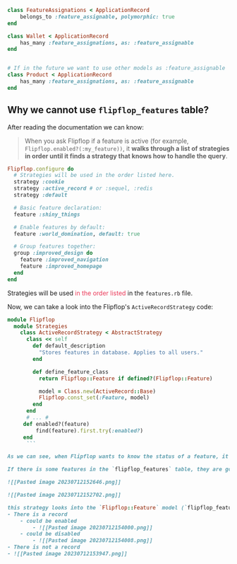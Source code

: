 ```rb
class FeatureAssignations < ApplicationRecord 
    belongs_to :feature_assignable, polymorphic: true 
end 

class Wallet < ApplicationRecord 
    has_many :feature_assignations, as: :feature_assignable 
end 


# If in the future we want to use other models as :feature_assignable
class Product < ApplicationRecord 
	has_many :feature_assignations, as: :feature_assignable
end
```




## Why we cannot use `flipflop_features` table?

After reading the documentation we can know:

> When you ask Flipflop if a feature is active (for example, `Flipflop.enabled?(:my_feature))`, it **walks through a list of strategies in order until it finds a strategy that knows how to handle the query**.

```rb
Flipflop.configure do
  # Strategies will be used in the order listed here.
  strategy :cookie
  strategy :active_record # or :sequel, :redis
  strategy :default

  # Basic feature declaration:
  feature :shiny_things

  # Enable features by default:
  feature :world_domination, default: true

  # Group features together:
  group :improved_design do
    feature :improved_navigation
    feature :improved_homepage
  end
end
```

Strategies will be used <span style='color:#eb3b5a'>in the order listed</span> in the `features.rb` file.

Now, we can take a look into the Flipflop's `ActiveRecordStrategy` code:
```rb
module Flipflop
  module Strategies
    class ActiveRecordStrategy < AbstractStrategy
      class << self
        def default_description
          "Stores features in database. Applies to all users."
        end

        def define_feature_class
          return Flipflop::Feature if defined?(Flipflop::Feature)

          model = Class.new(ActiveRecord::Base)
          Flipflop.const_set(:Feature, model)
        end
      end
      # ... #
	 def enabled?(feature)
	     find(feature).first.try(:enabled?)
     end
      ```

As we can see, when Flipflop wants to know the status of a feature, it begins to **iterate over the defined Strategies** and showing which ones respond to the **enabled(feature)** method.

If there is some features in the `flipflop_features` table, they are going to be shown as enabled or disabled in the `ActiveRecordStrategy` column:

![[Pasted image 20230712152646.png]]

![[Pasted image 20230712152702.png]]

this strategy looks into the `Flipflop::Feature` model (`flipflop_features` table) to see the status of the features <span style='color:#eb3b5a'>for this concrete Strategy</span>, meaning:
- There is a record
	- could be enabled
		- ![[Pasted image 20230712154000.png]]
	- could be disabled
		- ![[Pasted image 20230712154008.png]]
- There is not a record
- ![[Pasted image 20230712153947.png]]




